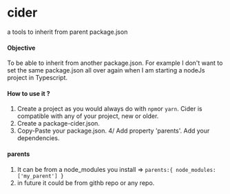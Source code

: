# cider
a tools to inherit from parent package.json

#### Objective

To be able to inherit from another package.json. For example I don't want to set the same package.json all over again when I am starting a nodeJs project in Typescript.


#### How to use it ?
1. Create a project as you would always do with ```npm```or ```yarn```. Cider is compatible with any of your project, new or older.
2. Create a package-cider.json.
3. Copy-Paste your package.json.
4/ Add property 'parents'. Add your dependencies.

#### parents
1. It can be from a node_modules you install =>
`
parents:{
node_modules:['my_parent']
}
`
2. in future it could be from githb repo or any repo.


